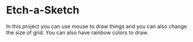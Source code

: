 # Etch-a-Sketch

In this project you can use mouse to draw things and you can also change the size of grid.
You can also have rainbow colors to draw.